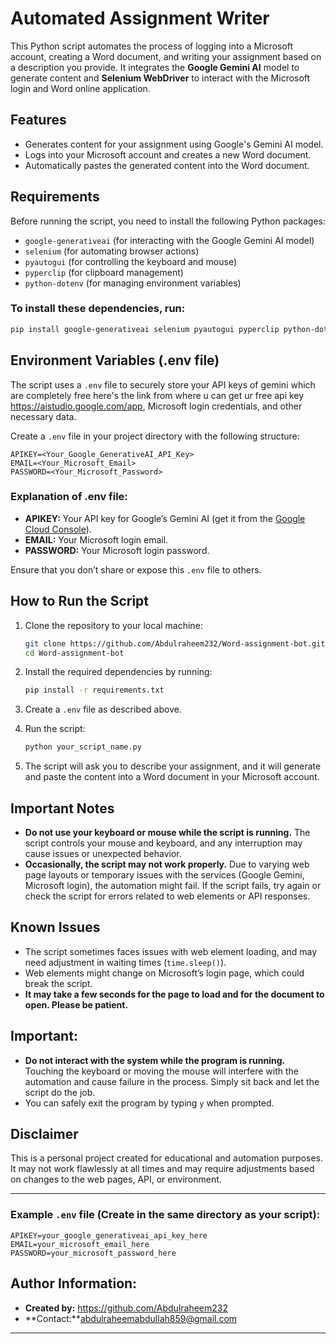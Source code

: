 

# **Automated Assignment Writer**

This Python script automates the process of logging into a Microsoft account, creating a Word document, and writing your assignment based on a description you provide. It integrates the **Google Gemini AI** model to generate content and **Selenium WebDriver** to interact with the Microsoft login and Word online application.

## **Features**
- Generates content for your assignment using Google's Gemini AI model.
- Logs into your Microsoft account and creates a new Word document.
- Automatically pastes the generated content into the Word document.

## **Requirements**
Before running the script, you need to install the following Python packages:

- `google-generativeai` (for interacting with the Google Gemini AI model)
- `selenium` (for automating browser actions)
- `pyautogui` (for controlling the keyboard and mouse)
- `pyperclip` (for clipboard management)
- `python-dotenv` (for managing environment variables)

### To install these dependencies, run:

```bash
pip install google-generativeai selenium pyautogui pyperclip python-dotenv
```

## **Environment Variables (.env file)**

The script uses a `.env` file to securely store your API keys of gemini which are completely free here's the link from where u can get ur free api key https://aistudio.google.com/app, Microsoft login credentials, and other necessary data.

Create a `.env` file in your project directory with the following structure:

```
APIKEY=<Your_Google_GenerativeAI_API_Key>
EMAIL=<Your_Microsoft_Email>
PASSWORD=<Your_Microsoft_Password>
```

### **Explanation of .env file:**

- **APIKEY:** Your API key for Google’s Gemini AI (get it from the [Google Cloud Console](https://console.cloud.google.com/)).
- **EMAIL:** Your Microsoft login email.
- **PASSWORD:** Your Microsoft login password.

Ensure that you don’t share or expose this `.env` file to others.

## **How to Run the Script**

1. Clone the repository to your local machine:
   ```bash
   git clone https://github.com/Abdulraheem232/Word-assignment-bot.git
   cd Word-assignment-bot
   ```

2. Install the required dependencies by running:
   ```bash
   pip install -r requirements.txt
   ```

3. Create a `.env` file as described above.

4. Run the script:
   ```bash
   python your_script_name.py
   ```

5. The script will ask you to describe your assignment, and it will generate and paste the content into a Word document in your Microsoft account.

## **Important Notes**
- **Do not use your keyboard or mouse while the script is running.** The script controls your mouse and keyboard, and any interruption may cause issues or unexpected behavior.
- **Occasionally, the script may not work properly.** Due to varying web page layouts or temporary issues with the services (Google Gemini, Microsoft login), the automation might fail. If the script fails, try again or check the script for errors related to web elements or API responses.
  
## **Known Issues**
- The script sometimes faces issues with web element loading, and may need adjustment in waiting times (`time.sleep()`).
- Web elements might change on Microsoft’s login page, which could break the script.
- **It may take a few seconds for the page to load and for the document to open. Please be patient.**

## **Important:**
- **Do not interact with the system while the program is running.** Touching the keyboard or moving the mouse will interfere with the automation and cause failure in the process. Simply sit back and let the script do the job.
- You can safely exit the program by typing `y` when prompted.

## **Disclaimer**
This is a personal project created for educational and automation purposes. It may not work flawlessly at all times and may require adjustments based on changes to the web pages, API, or environment.

---

### Example `.env` file (Create in the same directory as your script):

```
APIKEY=your_google_generativeai_api_key_here
EMAIL=your_microsoft_email_here
PASSWORD=your_microsoft_password_here
```

## **Author Information:**
- **Created by:** https://github.com/Abdulraheem232
- **Contact:**abdulraheemabdullah859@gmail.com

---
